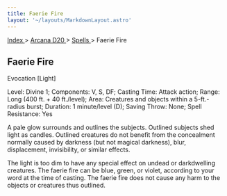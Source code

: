 ```yaml
---
title: Faerie Fire
layout: '~/layouts/MarkdownLayout.astro'
---
```


[ Index ](/) > [ Arcana D20 ](/arcana.d20.srd) > [ Spells ](/arcana.d20.srd/spells) > Faerie Fire

##  Faerie Fire

Evocation [Light]

Level: Divine 1; Components: V, S, DF; Casting Time: Attack action; Range:
Long (400 ft. + 40 ft./level); Area: Creatures and objects within a
5-ft.-radius burst; Duration: 1 minute/level (D); Saving Throw: None; Spell
Resistance: Yes

A pale glow surrounds and outlines the subjects. Outlined subjects shed light
as candles. Outlined creatures do not benefit from the concealment normally
caused by darkness (but not magical darkness), blur, displacement,
invisibility, or similar effects.

The light is too dim to have any special effect on undead or darkdwelling
creatures. The faerie fire can be blue, green, or violet, according to your
word at the time of casting. The faerie fire does not cause any harm to the
objects or creatures thus outlined.

